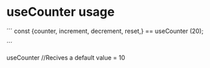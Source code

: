 # useCounter usage

´´´
const {counter, increment, decrement, reset,} == useCounter (20);


´´´

useCounter //Recives a default value = 10